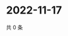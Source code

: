# 2022-11-17

共 0 条

<!-- BEGIN WEIBO -->
<!-- 最后更新时间 Thu Nov 17 2022 21:34:00 GMT+0800 (China Standard Time) -->

<!-- END WEIBO -->
